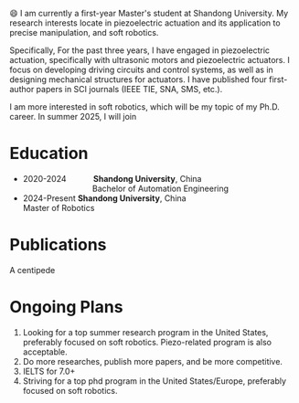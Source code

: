 
:smile: I am currently a first-year Master's student at Shandong University. My research interests locate in piezoelectric actuation and its application to precise manipulation, and soft robotics. 

Specifically, For the past three years, I have engaged in piezoelectric actuation, specifically with ultrasonic motors and piezoelectric actuators. I focus on developing driving circuits and control systems, as well as in designing mechanical structures for actuators. I have published four first-author papers in SCI journals (IEEE TIE, SNA, SMS, etc.).

I am more interested in soft robotics, which will be my topic of my Ph.D. career. In summer 2025, I will join  

Education
======
- 2020-2024       &nbsp; &nbsp; &nbsp; &nbsp; &nbsp;&nbsp;         <b>Shandong University</b>, China \
                          <center> Bachelor of Automation Engineering </center>
- 2024-Present             **Shandong University**, China\
                           Master of Robotics
  
Publications
======
A centipede 

Ongoing Plans
======
1. Looking for a top summer research program in the United States, preferably focused on soft robotics. Piezo-related program is also acceptable.
2. Do more researches, publish more papers, and be more competitive.
3. IELTS for 7.0+
4. Striving for a top phd program in the United States/Europe, preferably focused on soft robotics.
